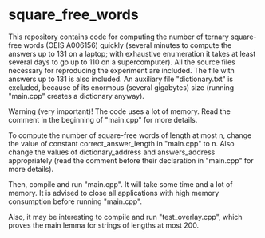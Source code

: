 # square_free_words
This repository contains code for computing the number of ternary square-free words (OEIS A006156) quickly (several minutes to compute the answers up to 131 on a laptop; with exhaustive enumeration it takes at least several days to go up to 110 on a supercomputer). 
All the source files necessary for reproducing the experiment are included. The file with answers up to 131 is also included. An auxiliary file "dictionary.txt" is excluded, because of its enormous (several gigabytes) size (running "main.cpp" creates a dictionary anyway).

Warning (very important)! The code uses a lot of memory. Read the comment in the beginning of "main.cpp" for more details.

To compute the number of square-free words of length at most n, change the value of constant correct_answer_length in "main.cpp" to n. Also change the values of dictionary_address and answers_address appropriately (read the comment before their declaration in "main.cpp" for more details).

Then, compile and run "main.cpp". It will take some time and a lot of memory. It is advised to close all applications with high memory consumption before running "main.cpp". 

Also, it may be interesting to compile and run "test_overlay.cpp", which proves the main lemma for strings of lengths at most 200.
